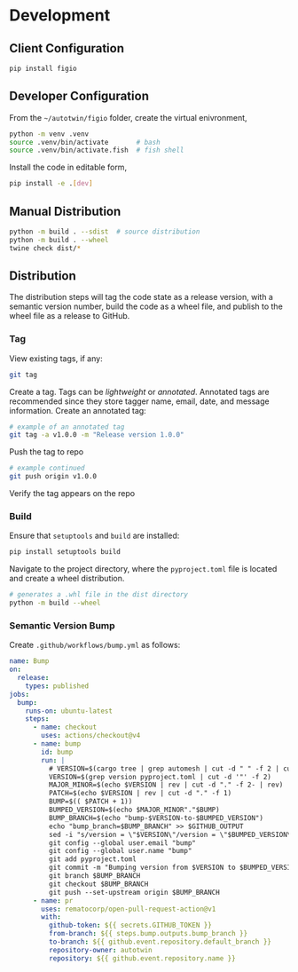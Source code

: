 # Development

## Client Configuration

```sh
pip install figio
```

## Developer Configuration

From the `~/autotwin/figio` folder, create the virtual enivronment,

```sh
python -m venv .venv
source .venv/bin/activate       # bash
source .venv/bin/activate.fish  # fish shell
```

Install the code in editable form,

```sh
pip install -e .[dev]
```

## Manual Distribution

```sh
python -m build . --sdist  # source distribution
python -m build . --wheel
twine check dist/*
```

## Distribution

The distribution steps will tag the code state as a release version, with a semantic version number, build the code as a wheel file, and publish to the wheel file as a release to GitHub.

### Tag

View existing tags, if any:

```bash
git tag
```

Create a tag.  Tags can be *lightweight* or *annotated*.
Annotated tags are recommended since they store tagger name, email, date, and
message information.  Create an annotated tag:

```bash
# example of an annotated tag
git tag -a v1.0.0 -m "Release version 1.0.0"
```

Push the tag to repo

```bash
# example continued
git push origin v1.0.0
```

Verify the tag appears on the repo

### Build

Ensure that `setuptools` and `build` are installed:

```bash
pip install setuptools build
```

Navigate to the project directory, where the `pyproject.toml` file is located
and create a wheel distribution.

```bash
# generates a .whl file in the dist directory
python -m build --wheel
```

### Semantic Version Bump

Create `.github/workflows/bump.yml` as follows:

```yml
name: Bump
on:
  release:
    types: published
jobs:
  bump:
    runs-on: ubuntu-latest
    steps:
      - name: checkout
        uses: actions/checkout@v4
      - name: bump
        id: bump
        run: |
          # VERSION=$(cargo tree | grep automesh | cut -d " " -f 2 | cut -d "v" -f 2)
          VERSION=$(grep version pyproject.toml | cut -d '"' -f 2)
          MAJOR_MINOR=$(echo $VERSION | rev | cut -d "." -f 2- | rev)
          PATCH=$(echo $VERSION | rev | cut -d "." -f 1)
          BUMP=$(( $PATCH + 1))
          BUMPED_VERSION=$(echo $MAJOR_MINOR"."$BUMP)
          BUMP_BRANCH=$(echo "bump-$VERSION-to-$BUMPED_VERSION")
          echo "bump_branch=$BUMP_BRANCH" >> $GITHUB_OUTPUT
          sed -i "s/version = \"$VERSION\"/version = \"$BUMPED_VERSION\"/" pyproject.toml
          git config --global user.email "bump"
          git config --global user.name "bump"
          git add pyproject.toml
          git commit -m "Bumping version from $VERSION to $BUMPED_VERSION."
          git branch $BUMP_BRANCH
          git checkout $BUMP_BRANCH
          git push --set-upstream origin $BUMP_BRANCH
      - name: pr
        uses: rematocorp/open-pull-request-action@v1
        with:
          github-token: ${{ secrets.GITHUB_TOKEN }}
          from-branch: ${{ steps.bump.outputs.bump_branch }}
          to-branch: ${{ github.event.repository.default_branch }}
          repository-owner: autotwin
          repository: ${{ github.event.repository.name }}
```
